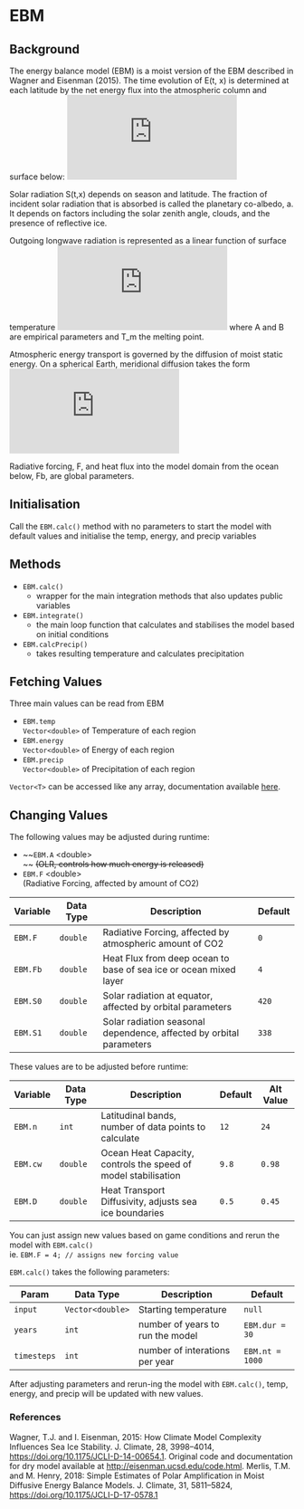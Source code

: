 # **EBM**

## **Background**
The energy balance model (EBM) is a moist version of the EBM described in Wagner and Eisenman (2015). The time evolution of E(t, x) is determined at each latitude by the net energy flux into the atmospheric column and surface below:
![equation](https://latex.codecogs.com/gif.latex?%5Cfrac%7B%5Cpartial%20E%7D%7B%5Cpartial%20t%7D%20%3D%20aS%20-%20L%20&plus;%20D%5Cnabla%5E2%20h%20&plus;%20F%20&plus;%20F_b)

Solar radiation S(t,x) depends on season and latitude. The fraction of incident solar radiation that is absorbed is called the planetary co-albedo, a. It depends on factors including the solar zenith angle, clouds, and the presence of reflective ice.

Outgoing longwave radiation is represented as a linear function of surface temperature 
![equation](https://latex.codecogs.com/gif.latex?%5BA&plus;B%28T-T_m%29%5D)
where A and B are empirical parameters and T_m the melting point.

Atmospheric energy transport is governed by the diffusion of moist static energy. On a spherical Earth, meridional diffusion takes the form 
![equation](https://latex.codecogs.com/gif.latex?D%5Cnabla%5E2%20h%20%3D%20D%5Cfrac%7B%5Cpartial%7D%7B%5Cpartial%20x%7D%5Cbigg%5B%281-x%5E2%29%5Cfrac%7B%5Cpartial%20h%7D%7B%5Cpartial%20x%7D%5Cbigg%5D)


Radiative forcing, F, and heat flux into the model domain from the ocean below, Fb, are global parameters.

## **Initialisation**

Call the `EBM.calc()` method with no parameters to start the model with default values and initialise the temp, energy, and precip variables

## **Methods**

- `EBM.calc()`
  - wrapper for the main integration methods that also updates public variables
- `EBM.integrate()`
  - the main loop function that calculates and stabilises the model based on initial conditions
- `EBM.calcPrecip()`
  - takes resulting temperature and calculates precipitation

## **Fetching Values**

Three main values can be read from EBM

- `EBM.temp`<br>
  `Vector<double>` of Temperature of each region
- `EBM.energy`<br>
  `Vector<double>` of Energy of each region
- `EBM.precip`<br>
  `Vector<double>` of Precipitation of each region

`Vector<T>` can be accessed like any array, documentation available [here](https://numerics.mathdotnet.com/api/MathNet.Numerics.LinearAlgebra.Double/Vector.htm).

## **Changing Values**

The following values may be adjusted during runtime:

- ~~`EBM.A` \<double> <br> ~~
  ~~(OLR, controls how much energy is released)~~
- `EBM.F` \<double> <br>
  (Radiative Forcing, affected by amount of CO2)<br>
  
| Variable | Data Type | Description                                                         | Default |
| -------- | --------- | ------------------------------------------------------------------- | ------- |
| `EBM.F`  | `double`  | Radiative Forcing, affected by atmospheric amount of CO2            | `0`     |
| `EBM.Fb` | `double`  | Heat Flux from deep ocean to base of sea ice or ocean mixed layer   | `4`     |
| `EBM.S0` | `double`  | Solar radiation at equator, affected by orbital parameters          | `420`   |
| `EBM.S1` | `double`  | Solar radiation seasonal dependence, affected by orbital parameters | `338`   |

These values are to be adjusted before runtime:

| Variable | Data Type | Description                                                    | Default | Alt Value |
| -------- | --------- | -------------------------------------------------------------- | ------- | --------- |
| `EBM.n`  | `int`     | Latitudinal bands, number of data points to calculate          | `12`    | `24`      |
| `EBM.cw` | `double`  | Ocean Heat Capacity, controls the speed of model stabilisation | `9.8`   | `0.98`    |
| `EBM.D`  | `double`  | Heat Transport Diffusivity, adjusts sea ice boundaries         | `0.5`   | `0.45`    |

You can just assign new values based on game conditions and rerun the model with `EBM.calc()`<br>
ie. `EBM.F = 4; // assigns new forcing value`

`EBM.calc()` takes the following parameters:<br>

| Param       | Data Type        | Description                      | Default         |
| ----------- | ---------------- | -------------------------------- | --------------- |
| `input`     | `Vector<double>` | Starting temperature             | `null`          |
| `years`     | `int`            | number of years to run the model | `EBM.dur = 30`  |
| `timesteps` | `int`            | number of interations per year   | `EBM.nt = 1000` |

After adjusting parameters and rerun-ing the model with `EBM.calc()`, temp, energy, and precip will be updated with new values.

### References
Wagner, T.J. and I. Eisenman, 2015: How Climate Model Complexity Influences Sea Ice Stability. J. Climate, 28, 3998–4014, https://doi.org/10.1175/JCLI-D-14-00654.1. Original code and documentation for dry model available at http://eisenman.ucsd.edu/code.html.
Merlis, T.M. and M. Henry, 2018: Simple Estimates of Polar Amplification in Moist Diffusive Energy Balance Models. J. Climate, 31, 5811–5824, https://doi.org/10.1175/JCLI-D-17-0578.1 

